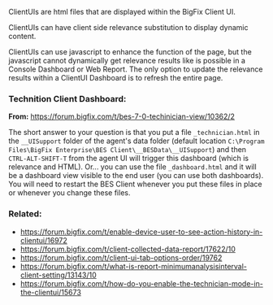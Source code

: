 
ClientUIs are html files that are displayed within the BigFix Client UI. 

ClientUIs can have client side relevance substitution to display dynamic content. 

ClientUIs can use javascript to enhance the function of the page, but the javascript cannot dynamically get relevance results like is possible in a Console Dashboard or Web Report. The only option to update the relevance results within a ClientUI Dashboard is to refresh the entire page.

### Technition Client Dashboard:

**From:** https://forum.bigfix.com/t/bes-7-0-techinician-view/10362/2

The short answer to your question is that you put a file `_technician.html` in the `__UISupport` folder of the agent's data folder (default location `C:\Program Files\BigFix Enterprise\BES Client\__BESData\__UISupport`) and then `CTRL-ALT-SHIFT-T` from the agent UI will trigger this dashboard (which is relevance and HTML). Or... you can use the file `_dashboard.html` and it will be a dashboard view visible to the end user (you can use both dashboards). You will need to restart the BES Client whenever you put these files in place or whenever you change these files.

### Related:

- https://forum.bigfix.com/t/enable-device-user-to-see-action-history-in-clientui/16972
- https://forum.bigfix.com/t/client-collected-data-report/17622/10
- https://forum.bigfix.com/t/client-ui-tab-options-order/19762
- https://forum.bigfix.com/t/what-is-report-minimumanalysisinterval-client-setting/13143/10
- https://forum.bigfix.com/t/how-do-you-enable-the-technician-mode-in-the-clientui/15673
